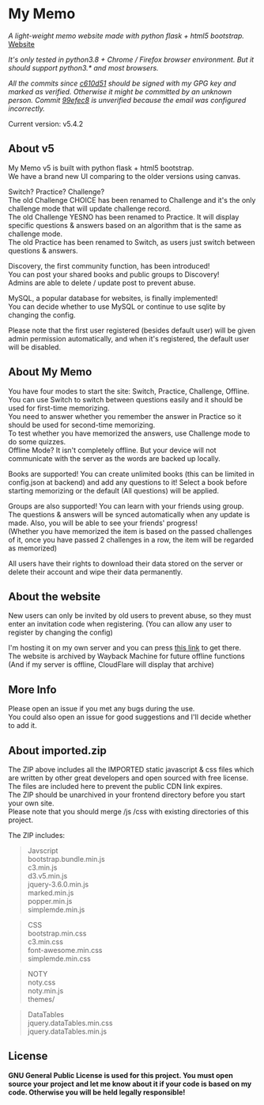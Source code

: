 # My Memo
*A light-weight memo website made with python flask + html5 bootstrap.*  
[Website](https://memo.charles14.xyz/)

*It's only tested in python3.8 + Chrome / Firefox browser environment. But it should support python3.\* and most browsers.*

*All the commits since [c610d51](https://github.com/Charles-1414/MyMemo/commit/c610d51cc357b7f0841de62ff77157f93ed986fa) should be signed with my GPG key and marked as verified. Otherwise it might be committed by an unknown person. Commit [99efec8](https://github.com/Charles-1414/MyMemo/commit/99efec8dc9d3e4976c61f17764869a84df50722e) is unverified because the email was configured incorrectly.*

Current version: v5.4.2  

## About v5  

My Memo v5 is built with python flask + html5 bootstrap.  
We have a brand new UI comparing to the older versions using canvas.  

Switch? Practice? Challenge?  
The old Challenge CHOICE has been renamed to Challenge and it's the only challenge mode that will update challenge record.  
The old Challenge YESNO has been renamed to Practice. It will display specific questions & answers based on an algorithm that is the same as challenge mode.  
The old Practice has been renamed to Switch, as users just switch between questions & answers.  

Discovery, the first community function, has been introduced!  
You can post your shared books and public groups to Discovery!  
Admins are able to delete / update post to prevent abuse.  

MySQL, a popular database for websites, is finally implemented!  
You can decide whether to use MySQL or continue to use sqlite by changing the config.  

Please note that the first user registered (besides default user) will be given admin permission automatically, and when it's registered, the default user will be disabled.  

## About My Memo

You have four modes to start the site: Switch, Practice, Challenge, Offline.  
You can use Switch to switch between questions easily and it should be used for first-time memorizing.  
You need to answer whether you remember the answer in Practice so it should be used for second-time memorizing.  
To test whether you have memorized the answers, use Challenge mode to do some quizzes.  
Offline Mode? It isn't completely offline. But your device will not communicate with the server as the words are backed up locally.  

Books are supported! You can create unlimited books (this can be limited in config.json at backend) and add any questions to it! Select a book before starting memorizing or the default (All questions) will be applied.

Groups are also supported! You can learn with your friends using group. The questions & answers will be synced automatically when any update is made. Also, you will be able to see your friends' progress!  
(Whether you have memorized the item is based on the passed challenges of it, once you have passed 2 challenges in a row, the item will be regarded as memorized)  

All users have their rights to download their data stored on the server or delete their account and wipe their data permanently.  

## About the website

New users can only be invited by old users to prevent abuse, so they must enter an invitation code when registering. (You can allow any user to register by changing the config)  

I'm hosting it on my own server and you can press [this link](https://memo.charles14.xyz/) to get there.  
The website is archived by Wayback Machine for future offline functions (And if my server is offline, CloudFlare will display that archive)

## More Info

Please open an issue if you met any bugs during the use.  
You could also open an issue for good suggestions and I'll decide whether to add it.  

## About imported.zip  

The ZIP above includes all the IMPORTED static javascript & css files which are written by other great developers and open sourced with free license. The files are included here to prevent the public CDN link expires.  
The ZIP should be unarchived in your frontend directory before you start your own site.  
Please note that you should merge /js /css with existing directories of this project.  

The ZIP includes:  
> Javscript  
bootstrap.bundle.min.js  
c3.min.js  
d3.v5.min.js  
jquery-3.6.0.min.js  
marked.min.js  
popper.min.js  
simplemde.min.js  

> CSS  
bootstrap.min.css  
c3.min.css  
font-awesome.min.css  
simplemde.min.css  

> NOTY  
noty.css  
noty.min.js  
themes/  

> DataTables  
jquery.dataTables.min.css  
jquery.dataTables.min.js  

## License

**GNU General Public License is used for this project. You must open source your project and let me know about it if your code is based on my code. Otherwise you will be held legally responsible!**
